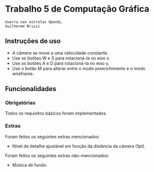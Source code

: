 # Trabalho 5 de Computação Gráfica

    Guerra nas estrelas OpenGL
    Guilherme Brizzi

## Instruções de uso

- A câmera se move a uma velocidade constante. 
- Use os botões W e S para rotacioná-la no eixo x.
- Use os botões A e D para rotacioná-la no eixo y.
- Use o botão M para alterar entre o modo preenchimento e o modo wireframe.

## Funcionalidades

### Obrigatórias

Todos os requisitos básicos foram implementados.

### Extras

Foram feitos os seguintes extras mencionados:
- Nível de detalhe ajustável em função da distância da câmera (1pt).

Foram feitos os seguintes extras não-mencionados:
- Música de fundo.